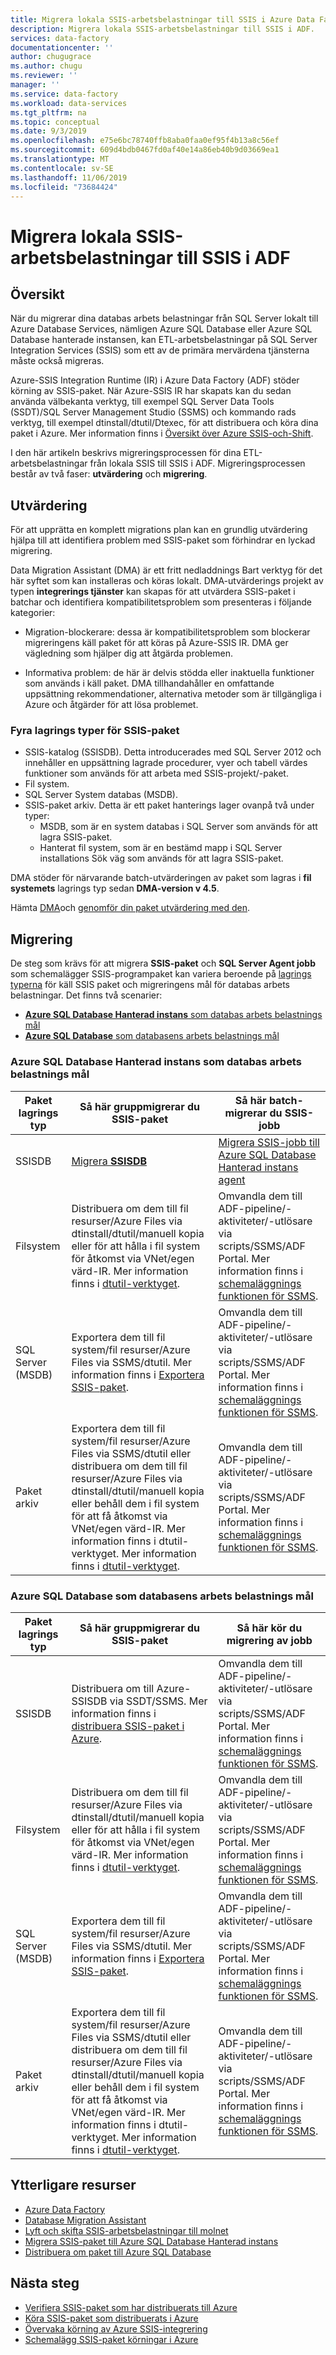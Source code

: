```yaml
---
title: Migrera lokala SSIS-arbetsbelastningar till SSIS i Azure Data Factory
description: Migrera lokala SSIS-arbetsbelastningar till SSIS i ADF.
services: data-factory
documentationcenter: ''
author: chugugrace
ms.author: chugu
ms.reviewer: ''
manager: ''
ms.service: data-factory
ms.workload: data-services
ms.tgt_pltfrm: na
ms.topic: conceptual
ms.date: 9/3/2019
ms.openlocfilehash: e75e6bc78740ffb8aba0faa0ef95f4b13a8c56ef
ms.sourcegitcommit: 609d4bdb0467fd0af40e14a86eb40b9d03669ea1
ms.translationtype: MT
ms.contentlocale: sv-SE
ms.lasthandoff: 11/06/2019
ms.locfileid: "73684424"
---
```

# <a name="migrate-on-premises-ssis-workloads-to-ssis-in-adf"></a>Migrera lokala SSIS-arbetsbelastningar till SSIS i ADF

## <a name="overview"></a>Översikt

När du migrerar dina databas arbets belastningar från SQL Server lokalt till Azure Database Services, nämligen Azure SQL Database eller Azure SQL Database hanterade instansen, kan ETL-arbetsbelastningar på SQL Server Integration Services (SSIS) som ett av de primära mervärdena tjänsterna måste också migreras.

Azure-SSIS Integration Runtime (IR) i Azure Data Factory (ADF) stöder körning av SSIS-paket. När Azure-SSIS IR har skapats kan du sedan använda välbekanta verktyg, till exempel SQL Server Data Tools (SSDT)/SQL Server Management Studio (SSMS) och kommando rads verktyg, till exempel dtinstall/dtutil/Dtexec, för att distribuera och köra dina paket i Azure. Mer information finns i [Översikt över Azure SSIS-och-Shift](https://docs.microsoft.com/sql/integration-services/lift-shift/ssis-azure-lift-shift-ssis-packages-overview).

I den här artikeln beskrivs migreringsprocessen för dina ETL-arbetsbelastningar från lokala SSIS till SSIS i ADF. Migreringsprocessen består av två faser: **utvärdering** och **migrering**.

## <a name="assessment"></a>Utvärdering

För att upprätta en komplett migrations plan kan en grundlig utvärdering hjälpa till att identifiera problem med SSIS-paket som förhindrar en lyckad migrering.

Data Migration Assistant (DMA) är ett fritt nedladdnings Bart verktyg för det här syftet som kan installeras och köras lokalt. DMA-utvärderings projekt av typen **integrerings tjänster** kan skapas för att utvärdera SSIS-paket i batchar och identifiera kompatibilitetsproblem som presenteras i följande kategorier:

- Migration-blockerare: dessa är kompatibilitetsproblem som blockerar migreringens käll paket för att köras på Azure-SSIS IR. DMA ger vägledning som hjälper dig att åtgärda problemen.

- Informativa problem: de här är delvis stödda eller inaktuella funktioner som används i käll paket. DMA tillhandahåller en omfattande uppsättning rekommendationer, alternativa metoder som är tillgängliga i Azure och åtgärder för att lösa problemet.

### <a name="four-storage-types-for-ssis-packages"></a>Fyra lagrings typer för SSIS-paket

- SSIS-katalog (SSISDB). Detta introducerades med SQL Server 2012 och innehåller en uppsättning lagrade procedurer, vyer och tabell värdes funktioner som används för att arbeta med SSIS-projekt/-paket.
- Fil system.
- SQL Server System databas (MSDB).
- SSIS-paket arkiv. Detta är ett paket hanterings lager ovanpå två under typer:
  - MSDB, som är en system databas i SQL Server som används för att lagra SSIS-paket.
  - Hanterat fil system, som är en bestämd mapp i SQL Server installations Sök väg som används för att lagra SSIS-paket.

DMA stöder för närvarande batch-utvärderingen av paket som lagras i **fil systemets** lagrings typ sedan **DMA-version v 4.5**.

Hämta [DMA](https://docs.microsoft.com/sql/dma/dma-overview)och [genomför din paket utvärdering med den](https://docs.microsoft.com/sql/dma/dma-assess-ssis).

## <a name="migration"></a>Migrering

De steg som krävs för att migrera **SSIS-paket** och **SQL Server Agent jobb** som schemalägger SSIS-programpaket kan variera beroende på [lagrings typerna](#four-storage-types-for-ssis-packages) för käll SSIS paket och migreringens mål för databas arbets belastningar. Det finns två scenarier:

- [**Azure SQL Database Hanterad instans** som databas arbets belastnings mål](#azure-sql-database-managed-instance-as-database-workload-destination)
- [**Azure SQL Database** som databasens arbets belastnings mål](#azure-sql-database-as-database-workload-destination)

### <a name="azure-sql-database-managed-instance-as-database-workload-destination"></a>**Azure SQL Database Hanterad instans** som databas arbets belastnings mål

| **Paket lagrings typ** |Så här gruppmigrerar du SSIS-paket|Så här batch-migrerar du SSIS-jobb|
|-|-|-|
|SSISDB|[Migrera **SSISDB**](scenario-ssis-migration-ssisdb-mi.md)|[Migrera SSIS-jobb till Azure SQL Database Hanterad instans agent](scenario-ssis-migration-ssisdb-mi.md#ssis-jobs-to-azure-sql-database-managed-instance-agent)|
|Filsystem|Distribuera om dem till fil resurser/Azure Files via dtinstall/dtutil/manuell kopia eller för att hålla i fil system för åtkomst via VNet/egen värd-IR. Mer information finns i [dtutil-verktyget](https://docs.microsoft.com/sql/integration-services/dtutil-utility).|Omvandla dem till ADF-pipeline/-aktiviteter/-utlösare via scripts/SSMS/ADF Portal. Mer information finns i [schemaläggnings funktionen för SSMS](https://docs.microsoft.com/sql/integration-services/lift-shift/ssis-azure-schedule-packages-ssms).|
|SQL Server (MSDB)|Exportera dem till fil system/fil resurser/Azure Files via SSMS/dtutil. Mer information finns i [Exportera SSIS-paket](https://docs.microsoft.com/sql/integration-services/import-and-export-packages-ssis-service).|Omvandla dem till ADF-pipeline/-aktiviteter/-utlösare via scripts/SSMS/ADF Portal. Mer information finns i [schemaläggnings funktionen för SSMS](https://docs.microsoft.com/sql/integration-services/lift-shift/ssis-azure-schedule-packages-ssms).|
|Paket arkiv|Exportera dem till fil system/fil resurser/Azure Files via SSMS/dtutil eller distribuera om dem till fil resurser/Azure Files via dtinstall/dtutil/manuell kopia eller behåll dem i fil system för att få åtkomst via VNet/egen värd-IR. Mer information finns i dtutil-verktyget. Mer information finns i [dtutil-verktyget](https://docs.microsoft.com/sql/integration-services/dtutil-utility).|Omvandla dem till ADF-pipeline/-aktiviteter/-utlösare via scripts/SSMS/ADF Portal. Mer information finns i [schemaläggnings funktionen för SSMS](https://docs.microsoft.com/sql/integration-services/lift-shift/ssis-azure-schedule-packages-ssms).|

### <a name="azure-sql-database-as-database-workload-destination"></a>**Azure SQL Database** som databasens arbets belastnings mål

| **Paket lagrings typ** |Så här gruppmigrerar du SSIS-paket|Så här kör du migrering av jobb|
|-|-|-|
|SSISDB|Distribuera om till Azure-SSISDB via SSDT/SSMS. Mer information finns i [distribuera SSIS-paket i Azure](https://docs.microsoft.com/sql/integration-services/lift-shift/ssis-azure-deploy-run-monitor-tutorial).|Omvandla dem till ADF-pipeline/-aktiviteter/-utlösare via scripts/SSMS/ADF Portal. Mer information finns i [schemaläggnings funktionen för SSMS](https://docs.microsoft.com/sql/integration-services/lift-shift/ssis-azure-schedule-packages-ssms).|
|Filsystem|Distribuera om dem till fil resurser/Azure Files via dtinstall/dtutil/manuell kopia eller för att hålla i fil system för åtkomst via VNet/egen värd-IR. Mer information finns i [dtutil-verktyget](https://docs.microsoft.com/sql/integration-services/dtutil-utility).|Omvandla dem till ADF-pipeline/-aktiviteter/-utlösare via scripts/SSMS/ADF Portal. Mer information finns i [schemaläggnings funktionen för SSMS](https://docs.microsoft.com/sql/integration-services/lift-shift/ssis-azure-schedule-packages-ssms).|
|SQL Server (MSDB)|Exportera dem till fil system/fil resurser/Azure Files via SSMS/dtutil. Mer information finns i [Exportera SSIS-paket](https://docs.microsoft.com/sql/integration-services/import-and-export-packages-ssis-service).|Omvandla dem till ADF-pipeline/-aktiviteter/-utlösare via scripts/SSMS/ADF Portal. Mer information finns i [schemaläggnings funktionen för SSMS](https://docs.microsoft.com/sql/integration-services/lift-shift/ssis-azure-schedule-packages-ssms).|
|Paket arkiv|Exportera dem till fil system/fil resurser/Azure Files via SSMS/dtutil eller distribuera om dem till fil resurser/Azure Files via dtinstall/dtutil/manuell kopia eller behåll dem i fil system för att få åtkomst via VNet/egen värd-IR. Mer information finns i dtutil-verktyget. Mer information finns i [dtutil-verktyget](https://docs.microsoft.com/sql/integration-services/dtutil-utility).|Omvandla dem till ADF-pipeline/-aktiviteter/-utlösare via scripts/SSMS/ADF Portal. Mer information finns i [schemaläggnings funktionen för SSMS](https://docs.microsoft.com/sql/integration-services/lift-shift/ssis-azure-schedule-packages-ssms).|

## <a name="additional-resources"></a>Ytterligare resurser

- [Azure Data Factory](https://docs.microsoft.com/azure/data-factory/introduction)
- [Database Migration Assistant](https://docs.microsoft.com/sql/dma/dma-overview)
- [Lyft och skifta SSIS-arbetsbelastningar till molnet](https://docs.microsoft.com/sql/integration-services/lift-shift/ssis-azure-lift-shift-ssis-packages-overview?view=sql-server-2017)
- [Migrera SSIS-paket till Azure SQL Database Hanterad instans](https://docs.microsoft.com/azure/dms/how-to-migrate-ssis-packages-managed-instance)
- [Distribuera om paket till Azure SQL Database](https://docs.microsoft.com/azure/dms/how-to-migrate-ssis-packages)

## <a name="next-steps"></a>Nästa steg

- [Verifiera SSIS-paket som har distribuerats till Azure](https://docs.microsoft.com/sql/integration-services/lift-shift/ssis-azure-validate-packages)
- [Köra SSIS-paket som distribuerats i Azure](https://docs.microsoft.com/sql/integration-services/lift-shift/ssis-azure-run-packages)
- [Övervaka körning av Azure SSIS-integrering](https://docs.microsoft.com/azure/data-factory/monitor-integration-runtime#azure-ssis-integration-runtime)
- [Schemalägg SSIS-paket körningar i Azure](https://docs.microsoft.com/sql/integration-services/lift-shift/ssis-azure-schedule-packages)
